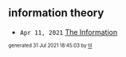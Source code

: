 ## information theory


* <code>Apr 11, 2021</code> [The Information](2021-04-11T18-17-33-the-information.md)

<sup><sub>generated 31 Jul 2021 18:45:03 by <a href='https://github.com/senorprogrammer/til'>til</a></sub></sup>
